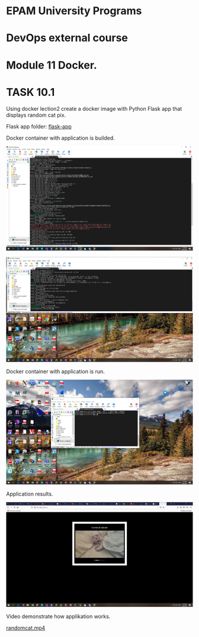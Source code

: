 # EPAM University Programs

# DevOps external course

# Module 11   Docker.

# TASK 10.1

Using docker lection2 create a docker image with Python Flask app that displays random cat pix.

Flask app folder: [flask-app](./flask-app)

Docker container with application is builded.

![alt task11.1.1_build_container.jpg](task11.1.1_build_container.jpg)

![alt task11.1.2_build_container.jpg](task11.1.2_build_container.jpg)

Docker container with application is run.

![alt task11.1.3_run_container.jpg](task11.1.3_run_container.jpg)

Application results.

![alt task11.1.4_results.jpg](task11.1.4_results.jpg)

Video demonstrate how applikation works.

[randomcat.mp4](./randomcat.mp4)

